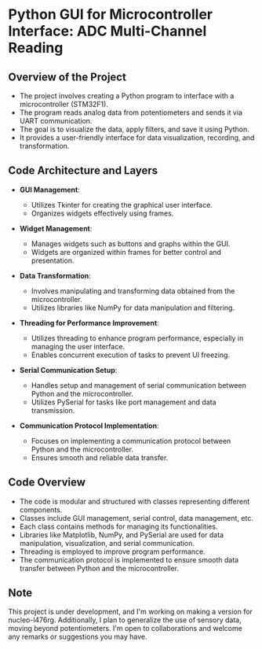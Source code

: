 # Python GUI for Microcontroller Interface: ADC Multi-Channel Reading

## Overview of the Project

- The project involves creating a Python program to interface with a microcontroller (STM32F1).
- The program reads analog data from potentiometers and sends it via UART communication.
- The goal is to visualize the data, apply filters, and save it using Python.
- It provides a user-friendly interface for data visualization, recording, and transformation.

## Code Architecture and Layers

- **GUI Management**:
  - Utilizes Tkinter for creating the graphical user interface.
  - Organizes widgets effectively using frames.

- **Widget Management**:
  - Manages widgets such as buttons and graphs within the GUI.
  - Widgets are organized within frames for better control and presentation.

- **Data Transformation**:
  - Involves manipulating and transforming data obtained from the microcontroller.
  - Utilizes libraries like NumPy for data manipulation and filtering.

- **Threading for Performance Improvement**:
  - Utilizes threading to enhance program performance, especially in managing the user interface.
  - Enables concurrent execution of tasks to prevent UI freezing.

- **Serial Communication Setup**:
  - Handles setup and management of serial communication between Python and the microcontroller.
  - Utilizes PySerial for tasks like port management and data transmission.

- **Communication Protocol Implementation**:
  - Focuses on implementing a communication protocol between Python and the microcontroller.
  - Ensures smooth and reliable data transfer.

## Code Overview

- The code is modular and structured with classes representing different components.
- Classes include GUI management, serial control, data management, etc.
- Each class contains methods for managing its functionalities.
- Libraries like Matplotlib, NumPy, and PySerial are used for data manipulation, visualization, and serial communication.
- Threading is employed to improve program performance.
- The communication protocol is implemented to ensure smooth data transfer between Python and the microcontroller.

## Note

This project is under development, and I'm working on making a version for nucleo-l476rg. Additionally, I plan to generalize the use of sensory data, moving beyond potentiometers. I'm open to collaborations and welcome any remarks or suggestions you may have.
